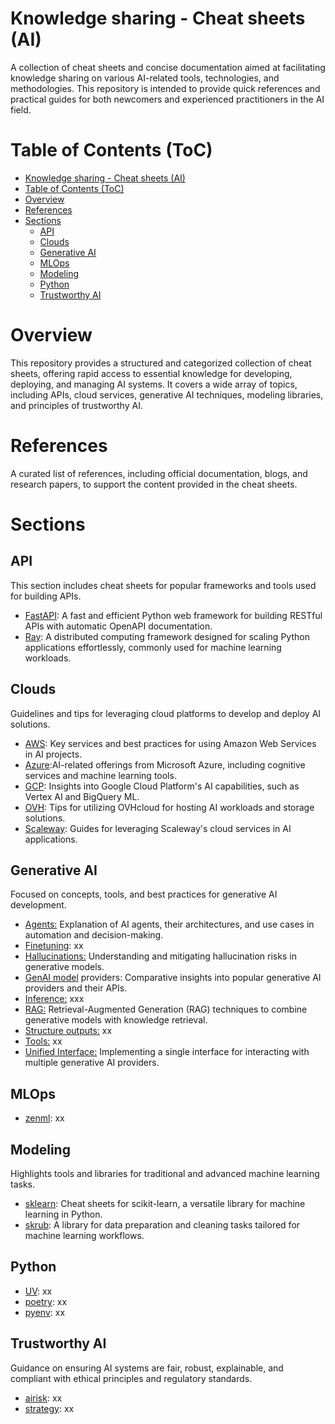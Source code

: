 # Knowledge sharing - Cheat sheets (AI)

A collection of cheat sheets and concise documentation aimed at facilitating knowledge sharing on various AI-related tools, technologies, and methodologies. This repository is intended to provide quick references and practical guides for both newcomers and experienced practitioners in the AI field.

# Table of Contents (ToC)
- [Knowledge sharing - Cheat sheets (AI)](#knowledge-sharing---cheat-sheets-ai)
- [Table of Contents (ToC)](#table-of-contents-toc)
- [Overview](#overview)
- [References](#references)
- [Sections](#sections)
  - [API](#api)
  - [Clouds](#clouds)
  - [Generative AI](#generative-ai)
  - [MLOps](#mlops)
  - [Modeling](#modeling)
  - [Python](#python)
  - [Trustworthy AI](#trustworthy-ai)

# Overview

This repository provides a structured and categorized collection of cheat sheets, offering rapid access to essential knowledge for developing, deploying, and managing AI systems. It covers a wide array of topics, including APIs, cloud services, generative AI techniques, modeling libraries, and principles of trustworthy AI.


# References

A curated list of references, including official documentation, blogs, and research papers, to support the content provided in the cheat sheets.


# Sections
## API
This section includes cheat sheets for popular frameworks and tools used for building APIs.

- [FastAPI](api/fastapi): A fast and efficient Python web framework for building RESTful APIs with automatic OpenAPI documentation.
- [Ray](api/ray): A distributed computing framework designed for scaling Python applications effortlessly, commonly used for machine learning workloads.

## Clouds
Guidelines and tips for leveraging cloud platforms to develop and deploy AI solutions.

- [AWS](clouds/aws): Key services and best practices for using Amazon Web Services in AI projects.
- [Azure](clouds/azure):AI-related offerings from Microsoft Azure, including cognitive services and machine learning tools.
- [GCP](clouds/gcp): Insights into Google Cloud Platform's AI capabilities, such as Vertex AI and BigQuery ML.
- [OVH](clouds/ovh): Tips for utilizing OVHcloud for hosting AI workloads and storage solutions.
- [Scaleway](clouds/scaleway): Guides for leveraging Scaleway's cloud services in AI applications.

## Generative AI
Focused on concepts, tools, and best practices for generative AI development.

- [Agents:](generativeai/agents) Explanation of AI agents, their architectures, and use cases in automation and decision-making.
- [Finetuning](generativeai/finetuning): xx
- [Hallucinations:](generativeai/hallucinations) Understanding and mitigating hallucination risks in generative models.
- [GenAI model](generativeai/genai-model-providers) providers: Comparative insights into popular generative AI providers and their APIs.
- [Inference:](generativeai/inference) xxx
- [RAG:](generativeai/agents) Retrieval-Augmented Generation (RAG) techniques to combine generative models with knowledge retrieval.
- [Structure outputs:](generativeai/structured-outputs) xx
- [Tools:](generativeai/agents) xx
- [Unified Interface:](generativeai/unified-interface) Implementing a single interface for interacting with multiple generative AI providers.

## MLOps

- [zenml](mlops/zenml): xx

## Modeling
Highlights tools and libraries for traditional and advanced machine learning tasks.
- [sklearn](modeling/sklearn): Cheat sheets for scikit-learn, a versatile library for machine learning in Python.
- [skrub](modeling/skrub): A library for data preparation and cleaning tasks tailored for machine learning workflows.

## Python

- [UV](python/uv): xx
- [poetry](python/poetry): xx
- [pyenv](python/pyenv): xx

## Trustworthy AI
Guidance on ensuring AI systems are fair, robust, explainable, and compliant with ethical principles and regulatory standards.

- [airisk](trustworthyai/airisk): xx
- [strategy](trustworthyai/strategy): xx